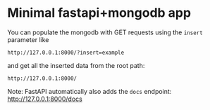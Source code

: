 # Minimal fastapi+mongodb app

You can populate the mongodb with GET requests using the `insert` parameter like

```
http://127.0.0.1:8000/?insert=example
```

and get all the inserted data from the root path:

```
http://127.0.0.1:8000/
```

Note: FastAPI automatically also adds the `docs` endpoint: http://127.0.0.1:8000/docs
